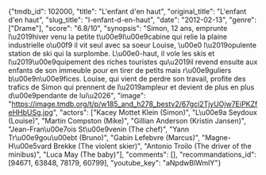 {"tmdb_id": 102000, "title": "L'enfant d'en haut", "original_title": "L'enfant d'en haut", "slug_title": "l-enfant-d-en-haut", "date": "2012-02-13", "genre": ["Drame"], "score": "6.8/10", "synopsis": "Simon, 12 ans, emprunte l\u2019hiver venu la petite t\u00e9l\u00e9cabine qui relie la plaine industrielle o\u00f9 il vit seul avec sa soeur Louise, \u00e0 l\u2019opulente station de ski qui la surplombe. L\u00e0-haut, il vole les skis et l\u2019\u00e9quipement des riches touristes qu\u2019il revend ensuite aux enfants de son immeuble pour en tirer de petits mais r\u00e9guliers b\u00e9n\u00e9fices. Louise, qui vient de perdre son travail, profite des trafics de Simon qui prennent de l\u2019ampleur et devient de plus en plus d\u00e9pendante de lui\u2026", "image": "https://image.tmdb.org/t/p/w185_and_h278_bestv2/67gci2TjyUOjw7EiPKZfeHHbUSg.jpg", "actors": ["Kacey Mottet Klein (Simon)", "L\u00e9a Seydoux (Louise)", "Martin Compston (Mike)", "Gillian Anderson (Kristin Jansen)", "Jean-Fran\u00e7ois St\u00e9venin (The chef)", "Yann Tr\u00e9gou\u00ebt (Bruno)", "Gabin Lefebvre (Marcus)", "Magne-H\u00e5vard Brekke (The violent skier)", "Antonio Troilo (The driver of the minibus)", "Luca May (The baby)"], "comments": [], "recommandations_id": [94671, 63848, 78179, 60799], "youtube_key": "aNpdwBlWmIY"}